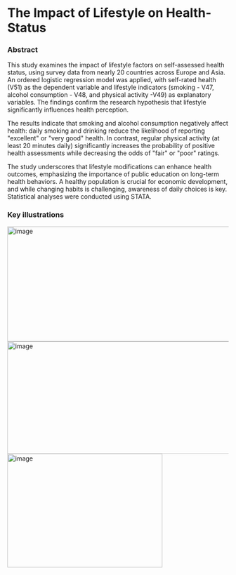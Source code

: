 # The Impact of Lifestyle on Health-Status
### Abstract
This study examines the impact of lifestyle factors on self-assessed health status, using survey data from nearly 20 countries across Europe and Asia. An ordered logistic regression model was applied, with self-rated health (V51) as the dependent variable and lifestyle indicators (smoking - V47, alcohol consumption - V48, and physical activity -V49) as explanatory variables. The findings confirm the research hypothesis that lifestyle significantly influences health perception.

The results indicate that smoking and alcohol consumption negatively affect health: daily smoking and drinking reduce the likelihood of reporting "excellent" or "very good" health. In contrast, regular physical activity (at least 20 minutes daily) significantly increases the probability of positive health assessments while decreasing the odds of "fair" or "poor" ratings.

The study underscores that lifestyle modifications can enhance health outcomes, emphasizing the importance of public education on long-term health behaviors. A healthy population is crucial for economic development, and while changing habits is challenging, awareness of daily choices is key. Statistical analyses were conducted using STATA.

### Key illustrations
<img width="707" height="262" alt="image" src="https://github.com/user-attachments/assets/6fb1ee3a-35c3-4aa9-8001-8f0434a3c49e" />
<img width="714" height="256" alt="image" src="https://github.com/user-attachments/assets/21bd75de-cdd8-4f46-9a47-0adf7cb89cc9" />
<img width="353" height="259" alt="image" src="https://github.com/user-attachments/assets/104ce8af-080d-4045-98ab-e45d56cccc38" />


